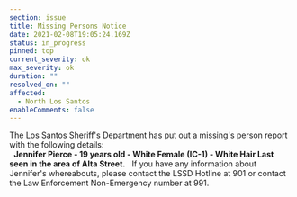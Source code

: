 ```yaml
---
section: issue
title: Missing Persons Notice
date: 2021-02-08T19:05:24.169Z
status: in_progress
pinned: top
current_severity: ok
max_severity: ok
duration: ""
resolved_on: ""
affected:
  - North Los Santos
enableComments: false
---
```

The Los Santos Sheriff's Department has put out a missing's person report with the following details:  
&nbsp;
**Jennifer Pierce - 19 years old - White Female (IC-1) - White Hair
Last seen in the area of Alta Street.**
&nbsp;
If you have any information about Jennifer's whereabouts, please contact the LSSD Hotline at 901 or contact the Law Enforcement Non-Emergency number at 991.